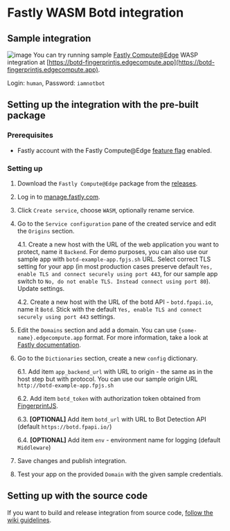 # Fastly WASM Botd integration

## Sample integration
![image](https://user-images.githubusercontent.com/10922372/125807555-97e8b4a3-63e7-4a62-9784-e406044702f4.png)
You can try running sample [Fastly Compute@Edge](https://docs.fastly.com/products/compute-at-edge) WASP integration at [https://botd-fingerprintjs.edgecompute.app](https://botd-fingerprintjs.edgecompute.app).

Login: `human`, Password: `iamnotbot`

## Setting up the integration with the pre-built package

### Prerequisites
- Fastly account with the Fastly Compute@Edge [feature flag](https://developer.fastly.com/learning/compute/#create-a-new-fastly-account-and-invite-your-collaborators) enabled.

### Setting up
1. Download the `Fastly Compute@Edge` package from the [releases](https://github.com/fingerprintjs/botd-integrations/releases).

2. Log in to [manage.fastly.com](https://manage.fastly.com/).

3. Click `Create service`, choose `WASM`, optionally rename service.

4. Go to the `Service configuration` pane of the created service and edit the `Origins` section.
 
   4.1. Create a new host with the URL of the web application you want to protect, name it `Backend`. For demo purposes, you can also use our sample app with `botd-example-app.fpjs.sh` URL. Select correct TLS setting for your app (in most production cases preserve default `Yes, enable TLS and connect securely using port 443`, for our sample app switch to `No, do not enable TLS. Instead connect using port 80`). Update settings.

   4.2. Create a new host with the URL of the botd API - `botd.fpapi.io`, name it `Botd`. Stick with the default `Yes, enable TLS and connect securely using port 443` settings.
  
5. Edit the `Domains` section and add a domain. You can use `{some-name}.edgecompute.app` format. For more information, take a look at [Fastly documentation](https://developer.fastly.com/learning/concepts/routing-traffic-to-fastly/#computeedge).

6. Go to the `Dictionaries` section, create a new `config` dictionary.

   6.1. Add item `app_backend_url` with URL to origin - the same as in the host step but with protocol. You can use our sample origin URL `http://botd-example-app.fpjs.sh`

   6.2. Add item `botd_token` with authorization token obtained from [FingerprintJS](https://fingerprintjs.com/).

   6.3. **[OPTIONAL]** Add item `botd_url` with URL to Bot Detection API (default `https://botd.fpapi.io/`)

   6.4. **[OPTIONAL]** Add item `env` - environment name for logging (default `Middleware`)

7. Save changes and publish integration.

8. Test your app on the provided `Domain` with the given sample credentials.

## Setting up with the source code
If you want to build and release integration from source code, [follow the wiki guidelines](https://github.com/fingerprintjs/botd-integrations/wiki/Setting-up-Fastly-WASM-inegration-from-source-code).
